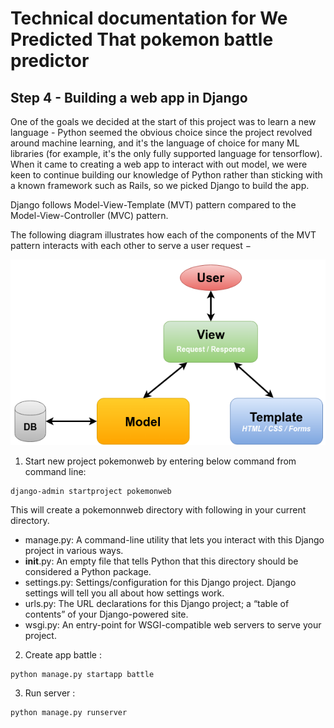 # Technical documentation for We Predicted That pokemon battle predictor

## Step 4 - Building a web app in Django

One of the goals we decided at the start of this project was to learn a new language - Python seemed the obvious choice since the project revolved around machine learning, and it's the language of choice for many ML libraries (for example, it's the only fully supported language for tensorflow). When it came to creating a web app to interact with out model, we were keen to continue building our knowledge of Python rather than sticking with a known framework such as Rails, so we picked Django to build the app.

Django follows Model-View-Template (MVT) pattern compared to the Model-View-Controller (MVC) pattern.

The following diagram illustrates how each of the components of the MVT pattern interacts with each other to serve a user request −

![MVT](images/MVT.png)

1. Start new project pokemonweb by entering below command from command line:

```
django-admin startproject pokemonweb
```
This will create a pokemonnweb directory with following in your current directory.
- manage.py: A command-line utility that lets you interact with this Django project in various      ways.
- __init__.py: An empty file that tells Python that this directory should be                        considered a Python package.
- settings.py: Settings/configuration for this Django project. Django settings will tell     you    all about how settings work.
- urls.py: The URL declarations for this Django project; a “table of contents” of your              Django-powered site.
- wsgi.py: An entry-point for WSGI-compatible web servers to serve your project. 

2. Create app battle :

```
python manage.py startapp battle
```
3. Run server :

```
python manage.py runserver
```

